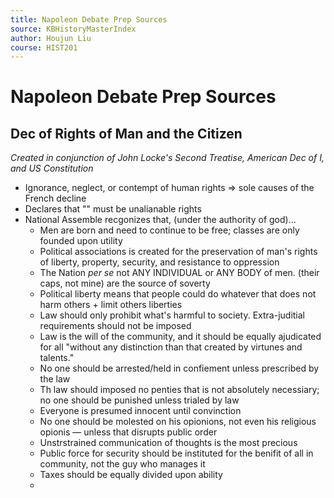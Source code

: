 ```yaml
---
title: Napoleon Debate Prep Sources
source: KBHistoryMasterIndex
author: Houjun Liu
course: HIST201
---
```


# Napoleon Debate Prep Sources

## Dec of Rights of Man and the Citizen
*Created in conjunction of John Locke's Second Treatise, American Dec of I, and US Constitution*


* Ignorance, neglect, or contempt of human rights => sole causes of the French decline
* Declares that "" must be unalianable rights
* National Assemble recgonizes that, (under the authority of god)...
	* Men are born and need to continue to be free; classes are only founded upon utility
	* Political associations is created for the preservation of man's rights of liberty, property, security, and resistance to oppression
	 * The Nation *per se* not ANY INDIVIDUAL or ANY BODY of men. (their caps, not mine) are the source of soverty
	* Political liberty means that people could do whatever that does not harm others + limit others liberties
	* Law should only prohibit what's harmful to society. Extra-juditial requirements should not be imposed
	* Law is the will of the community, and it should be equally ajudicated for all "without any distinction than that created by virtunes and talents."
	* No one should be arrested/held in confiement unless prescribed by the law
	* Th law should imposed no penties that is not absolutely necessiary; no one should be punished unless trialed by law
	* Everyone is presumed innocent until convinction
	* No one should be molested on his opionions, not even his religious opionis — unless that disrupts public order
	* Unstrstrained communication of thoughts is the most precious
	* Public force for security should be instituted for the benifit of all in community, not the guy who manages it
	* Taxes should be equally divided upon ability
	* 
